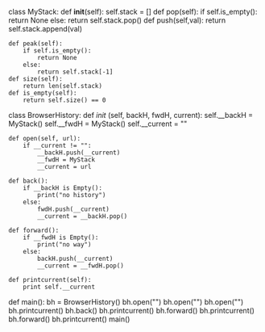 class MyStack:
    def __init__(self):
        self.stack = []
    def pop(self):
        if self.is_empty():
            return None
        else:
            return self.stack.pop()
    def push(self,val):
        return self.stack.append(val)

    def peak(self):
        if self.is_empty():
            return None
        else:
            return self.stack[-1]
    def size(self):
        return len(self.stack)
    def is_empty(self):
        return self.size() == 0
        
class BrowserHistory:
    def _init_ (self, backH, fwdH, current):
        self.__backH = MyStack()
        self.__fwdH = MyStack()
        self.__current = ""

    def open(self, url):
        if __current != "":
            __backH.push(__current)
            __fwdH = MyStack
            __current = url

    def back():
        if __backH is Empty():
            print("no history")
        else:
            fwdH.push(__current)
            __current = __backH.pop()

    def forward():
        if __fwdH is Empty():
            print("no way")
        else:
            backH.push(__current)
            __current = __fwdH.pop()

    def printcurrent(self):
        print self.__current

def main():
    bh = BrowserHistory()
    bh.open("")
    bh.open("")
    bh.open("")
    bh.printcurrent()
    bh.back()
    bh.printcurrent()
    bh.forward()
    bh.printcurrent()
    bh.forward()
    bh.printcurrent()
main()
          
